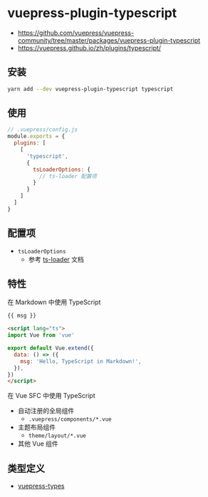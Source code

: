 # vuepress-plugin-typescript

- <https://github.com/vuepress/vuepress-community/tree/master/packages/vuepress-plugin-typescript>
- <https://vuepress.github.io/zh/plugins/typescript/>

## 安装

```sh
yarn add --dev vuepress-plugin-typescript typescript
```

## 使用

```js
// .vuepress/config.js
module.exports = {
  plugins: [
    [
      'typescript',
      {
        tsLoaderOptions: {
          // ts-loader 配置项
        }
      }
    ]
  ]
}
```

## 配置项

- `tsLoaderOptions`
  - 参考 [ts-loader] 文档

[ts-loader]: https://github.com/TypeStrong/ts-loader#loader-options

## 特性

在 Markdown 中使用 TypeScript

```md
{{ msg }}

<script lang="ts">
import Vue from 'vue'

export default Vue.extend({
  data: () => ({
    msg: 'Hello, TypeScript in Markdown!',
  }),
})
</script>
```

在 Vue SFC 中使用 TypeScript

- 自动注册的全局组件
  - `.vuepress/components/*.vue`
- 主题布局组件
  - `theme/layout/*.vue`
- 其他 Vue 组件

## 类型定义

- [vuepress-types](https://vuepress.github.io/zh/tools/types/)
